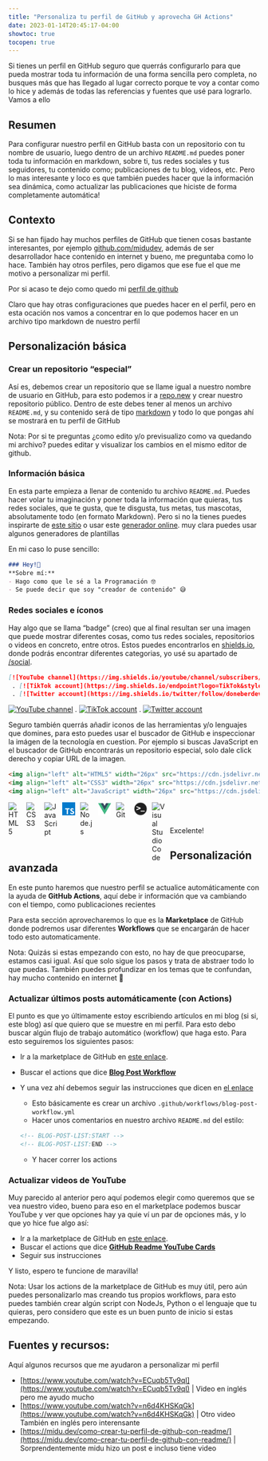 ```yaml
---
title: "Personaliza tu perfil de GitHub y aprovecha GH Actions"
date: 2023-01-14T20:45:17-04:00
showtoc: true
tocopen: true
---
```


Si tienes un perfil en GitHub seguro que querrás configurarlo para que pueda mostrar toda tu información de una forma sencilla pero completa, no busques más que has llegado al lugar correcto porque te voy a contar como lo hice y además de todas las referencias y fuentes que usé para lograrlo. Vamos a ello

## Resumen

Para configurar nuestro perfil en GitHub basta con un repositorio con tu nombre de usuario, luego dentro de un archivo `README.md` puedes poner toda tu información en markdown, sobre ti, tus redes sociales y tus seguidores, tu contenido como; publicaciones de tu blog, videos, etc. Pero lo mas interesante y loco es que también puedes hacer que la información sea dinámica, como actualizar las publicaciones que hiciste de forma completamente automática!

## Contexto

Si se han fijado hay muchos perfiles de GitHub que tienen cosas bastante interesantes, por ejemplo [github.com/midudev](http://github.com/midudev), además de ser desarrollador hace contenido en internet y bueno, me preguntaba como lo hace. También hay otros perfiles, pero digamos que ese fue el que me motivo a personalizar mi perfil.

Por si acaso te dejo como quedo mi [perfil de github](https://github.com/doneber)

Claro que hay otras configuraciones que puedes hacer en el perfil, pero en esta ocación nos vamos a concentrar en lo que podemos hacer en un archivo tipo markdown de nuestro perfil

## Personalización básica

### Crear un repositorio “especial”

Así es, debemos crear un repositorio que se llame igual a nuestro nombre de usuario en GitHub, para esto podemos ir a [repo.new](http://repo.new) y crear nuestro repositorio público. Dentro de este debes tener al menos un archivo `README.md`, y su contenido será de tipo [markdown](https://markdown.es/) y todo lo que pongas ahí se mostrará en tu perfil de GitHub

Nota: Por si te preguntas ¿como edito y/o previsualizo como va quedando mi archivo? puedes editar y visualizar los cambios en el mismo editor de github.

### Información básica

En esta parte empieza a llenar de contenido tu archivo `README.md`. Puedes hacer volar tu imaginación y poner toda la información que quieras, tus redes sociales, que te gusta, que te disgusta, tus metas, tus mascotas, absolutamente todo (en formato Markdown). Pero si no la tienes puedes inspirarte de [este sitio](https://zzetao.github.io/awesome-github-profile/) o usar este [generador online](https://rahuldkjain.github.io/gh-profile-readme-generator/). muy clara puedes usar algunos generadores de plantillas

En mi caso lo puse sencillo:

```markdown
### Hey!👋
**Sobre mí:**
- Hago como que le sé a la Programación 🤓 
- Se puede decir que soy "creador de contenido" 😅
```

### Redes sociales e íconos

Hay algo que se llama “badge” (creo) que al final resultan ser una imagen que puede mostrar diferentes cosas, como tus redes sociales, repositorios o videos en concreto, entre otros. Estos puedes encontrarlos en [shields.io](http://shields.io), donde podrás encontrar diferentes categorias, yo usé su apartado de [/social](https://shields.io/category/social).

```markdown
[![YouTube channel](https://img.shields.io/youtube/channel/subscribers/UCKMWXwHYoy920OFEN_BM5VQ?style=social)](https://www.youtube.com/@doneberdev)
 . [![TikTok account](https://img.shields.io/endpoint?logo=TikTok&style=social&url=https%3A%2F%2Fdoneber.dev%2Ftiktok-counter%2F)](https://www.tiktok.com/@doneberdev)
 . [![Twitter account](https://img.shields.io/twitter/follow/doneberdev?label=Followers&style=social)](https://twitter.com/doneberdev)
```

[![YouTube channel](https://img.shields.io/youtube/channel/subscribers/UCKMWXwHYoy920OFEN_BM5VQ?style=social)](https://www.youtube.com/@doneberdev)
 . [![TikTok account](https://img.shields.io/endpoint?logo=TikTok&style=social&url=https%3A%2F%2Fdoneber.dev%2Ftiktok-counter%2F)](https://www.tiktok.com/@doneberdev)
 . [![Twitter account](https://img.shields.io/twitter/follow/doneberdev?label=Followers&style=social)](https://twitter.com/doneberdev)

Seguro también querrás añadir iconos de las herramientas y/o lenguajes que domines, para esto puedes usar el buscador de GitHub e inspeccionar la imágen de la tecnología en cuestion. Por ejemplo si buscas JavaScript en el buscador de GitHub encontrarás un repositorio especial, solo dale click derecho y copiar URL de la imagen.

```html
<img align="left" alt="HTML5" width="26px" src="https://cdn.jsdelivr.net/gh/devicons/devicon/icons/html5/html5-original.svg" style="padding-right:10px;" />
<img align="left" alt="CSS3" width="26px" src="https://cdn.jsdelivr.net/gh/devicons/devicon/icons/css3/css3-original.svg" style="padding-right:10px;" />
<img align="left" alt="JavaScript" width="26px" src="https://cdn.jsdelivr.net/gh/devicons/devicon/icons/javascript/javascript-original.svg" style="padding-right:10px;" />
```

<img align="left" alt="HTML5" width="26px" src="https://cdn.jsdelivr.net/gh/devicons/devicon/icons/html5/html5-original.svg" style="padding-right:10px;" />
<img align="left" alt="CSS3" width="26px" src="https://cdn.jsdelivr.net/gh/devicons/devicon/icons/css3/css3-original.svg" style="padding-right:10px;" />
<img align="left" alt="JavaScript" width="26px" src="https://cdn.jsdelivr.net/gh/devicons/devicon/icons/javascript/javascript-original.svg" style="padding-right:10px;" />
<img align="left" alt="Typescript" width="26px" src="https://raw.githubusercontent.com/github/explore/80688e429a7d4ef2fca1e82350fe8e3517d3494d/topics/typescript/typescript.png" style="padding-right:10px;" />
<img align="left" alt="Node.js" width="26px" src="https://cdn.jsdelivr.net/gh/devicons/devicon/icons/nodejs/nodejs-original.svg" style="padding-right:10px;" />
<img align="left" alt="Vue" width="26px" src="https://raw.githubusercontent.com/github/explore/80688e429a7d4ef2fca1e82350fe8e3517d3494d/topics/vue/vue.png" style="padding-right:10px;" />
<img align="left" alt="Git" width="26px" src="https://cdn.jsdelivr.net/gh/devicons/devicon/icons/git/git-original.svg" style="padding-right:10px;" />
<img align="left" alt="Terminal" width="26px" src="https://raw.githubusercontent.com/github/explore/d92924b1d925bb134e308bd29c9de6c302ed3beb/topics/terminal/terminal.png" style="padding-right:10px;" />
<img align="left" alt="Visual Studio Code" width="26px" src="https://cdn.jsdelivr.net/gh/devicons/devicon/icons/vscode/vscode-original.svg" style="padding-right:10px;" />

</br>
</br>


Excelente!

## Personalización avanzada

En este punto haremos que nuestro perfil se actualice automáticamente con la ayuda de **GitHub Actions**, aquí debe ir información que va cambiando con el tiempo, como publicaciones recientes

Para esta sección aprovecharemos lo que es la **Marketplace** de GitHub donde podremos usar diferentes **Workflows** que se encargarán de hacer todo esto automaticamente.

Nota: Quizás si estas empezando con esto, no hay de que preocuparse, estamos casi igual. Así que solo sigue los pasos y trata de abstraer todo lo que puedas. También puedes profundizar en los temas que te confundan, hay mucho contenido en internet 🙂

### Actualizar últimos posts automáticamente (con Actions)

El punto es que yo últimamente estoy escribiendo artículos en mi blog (si si, este blog) así que quiero que se muestre en mi perfil. Para esto debo buscar algún flujo de trabajo automático (workflow) que haga esto. Para esto seguiremos los siguientes pasos:

- Ir a la marketplace de GitHub en [este enlace](https://github.com/marketplace).
- Buscar el actions que dice **[Blog Post Workflow](https://github.com/marketplace/actions/blog-post-workflow)**
- Y una vez ahí debemos seguir las instrucciones que dicen en  [el enlace](https://github.com/marketplace/actions/blog-post-workflow)
    - Esto básicamente es crear un archivo `.github/workflows/blog-post-workflow.yml`
    - Hacer unos comentarios en nuestro archivo `README.md` del estilo:
    
    ```markdown
    <!-- BLOG-POST-LIST:START -->
    <!-- BLOG-POST-LIST:END -->
    ```
    
    - Y hacer correr los actions

### Actualizar videos de YouTube

Muy parecido al anterior pero aquí podemos elegir como queremos que se vea nuestro video, bueno para eso en el marketplace podemos buscar YouTube y ver que opciones hay ya quie ví un par de opciones más, y lo que yo hice fue algo así:

- Ir a la marketplace de GitHub en [este enlace](https://github.com/marketplace).
- Buscar el actions que dice **[GitHub Readme YouTube Cards](https://github.com/marketplace/actions/github-readme-youtube-cards)**
- Seguir sus instrucciones

Y listo, espero te funcione de maravilla!

Nota: Usar los actions de la marketplace de GitHub es muy útil, pero aún puedes personalizarlo mas creando tus propios workflows, para esto puedes también crear algún script con NodeJs, Python o el lenguaje que tu quieras, pero considero que este es un buen punto de inicio si estas empezando.


## Fuentes y recursos:
Aquí algunos recursos que me ayudaron a personalizar mi perfil

- [https://www.youtube.com/watch?v=ECuqb5Tv9qI](https://www.youtube.com/watch?v=ECuqb5Tv9qI) | Video en inglés pero me ayudo mucho
- [https://www.youtube.com/watch?v=n6d4KHSKqGk](https://www.youtube.com/watch?v=n6d4KHSKqGk) | Otro video También en inglés pero interensante
- [https://midu.dev/como-crear-tu-perfil-de-github-con-readme/](https://midu.dev/como-crear-tu-perfil-de-github-con-readme/) | Sorprendentemente midu hizo un post e incluso tiene video
